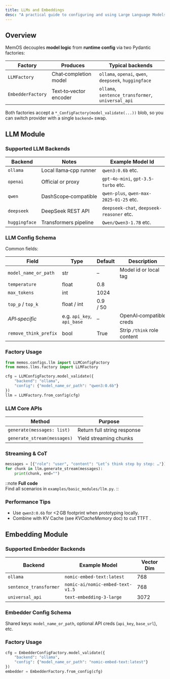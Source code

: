 ```yaml
---
title: LLMs and Embeddings
desc: "A practical guide to configuring and using Large Language Models (LLM) and Embedders in **MemOS**."
---
```


## Overview <a id="overview"></a>
MemOS decouples **model logic** from **runtime config** via two Pydantic factories:

| Factory | Produces | Typical backends |
|---------|----------|------------------|
| `LLMFactory` | Chat‑completion model | `ollama`, `openai`, `qwen`, `deepseek`, `huggingface` |
| `EmbedderFactory` | Text‑to‑vector encoder | `ollama`, `sentence_transformer`, `universal_api` |

Both factories accept a `*_ConfigFactory(model_validate(...))` blob, so you can switch provider with a single `backend=` swap.


## LLM Module <a id="llm-module"></a>

### Supported LLM Backends <a id="supported-llm-backends"></a>
| Backend       | Notes | Example Model Id                          |
|---------------|-------|-------------------------------------------|
| `ollama`  | Local llama‑cpp runner | `qwen3:0.6b` etc.                         |
| `openai`      | Official or proxy | `gpt-4o-mini`, `gpt-3.5-turbo` etc.       |
| `qwen`        | DashScope‑compatible | `qwen-plus`, `qwen-max-2025-01-25`  etc.  |
| `deepseek`    | DeepSeek REST API | `deepseek-chat`, `deepseek-reasoner` etc. |
| `huggingface` | Transformers pipeline | `Qwen/Qwen3-1.7B`  etc.                       |

### LLM Config Schema <a id="llm-config-schema"></a>


Common fields:

| Field | Type | Default | Description |
|-------|------|---------|-------------|
| `model_name_or_path` | str | – | Model id or local tag |
| `temperature` | float | 0.8 |
| `max_tokens` | int | 1024 |
| `top_p` / `top_k` | float / int | 0.9 / 50 |
| *API‑specific* | e.g. `api_key`, `api_base` | – | OpenAI‑compatible creds |
| `remove_think_prefix` | bool | True | Strip `/think` role content |


### Factory Usage <a id="llm-factory-usage"></a>
```python
from memos.configs.llm import LLMConfigFactory
from memos.llms.factory import LLMFactory

cfg = LLMConfigFactory.model_validate({
    "backend": "ollama",
    "config": {"model_name_or_path": "qwen3:0.6b"}
})
llm = LLMFactory.from_config(cfg)
```

### LLM Core APIs <a id="llm-core-apis"></a>
| Method | Purpose |
|--------|---------|
| `generate(messages: list)` | Return full string response |
| `generate_stream(messages)` | Yield streaming chunks|

### Streaming & CoT <a id="streaming--cot"></a>
```python
messages = [{"role": "user", "content": "Let’s think step by step: …"}]
for chunk in llm.generate_stream(messages):
    print(chunk, end="")
```

::note
**Full code**  
Find all scenarios in `examples/basic_modules/llm.py`.
::

### Performance Tips <a id="llm-performance-tips"></a>
- Use `qwen3:0.6b` for <2 GB footprint when prototyping locally.
- Combine with KV Cache (see *KVCacheMemory* doc) to cut TTFT .

## Embedding Module <a id="embedding-module"></a>

### Supported Embedder Backends <a id="supported-embedder-backends"></a>
| Backend | Example Model | Vector Dim |
|---------|---------------|------------|
| `ollama` | `nomic-embed-text:latest` | 768 |
| `sentence_transformer` | `nomic-ai/nomic-embed-text-v1.5` | 768 |
| `universal_api` | `text-embedding-3-large` | 3072 |

### Embedder Config Schema <a id="embedder-config-schema"></a>
Shared keys: `model_name_or_path`, optional API creds (`api_key`, `base_url`), etc.

### Factory Usage <a id="embedder-factory-usage"></a>
```python
cfg = EmbedderConfigFactory.model_validate({
    "backend": "ollama",
    "config": {"model_name_or_path": "nomic-embed-text:latest"}
})
embedder = EmbedderFactory.from_config(cfg)
```

